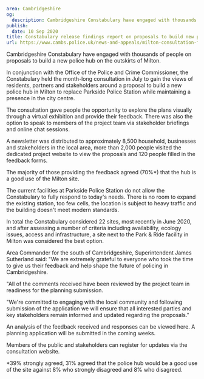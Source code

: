```yaml
area: Cambridgeshire
og:
  description: Cambridgeshire Constabulary have engaged with thousands of people on proposals to build a new police hub on the outskirts of Milton.
publish:
  date: 10 Sep 2020
title: Constabulary release findings report on proposals to build new police hub in Milton
url: https://www.cambs.police.uk/news-and-appeals/milton-consultation-findings
```

Cambridgeshire Constabulary have engaged with thousands of people on proposals to build a new police hub on the outskirts of Milton.

In conjunction with the Office of the Police and Crime Commissioner, the Constabulary held the month-long consultation in July to gain the views of residents, partners and stakeholders around a proposal to build a new police hub in Milton to replace Parkside Police Station while maintaining a presence in the city centre.

The consultation gave people the opportunity to explore the plans visually through a virtual exhibition and provide their feedback. There was also the option to speak to members of the project team via stakeholder briefings and online chat sessions.

A newsletter was distributed to approximately 8,500 household, businesses and stakeholders in the local area, more than 2,000 people visited the dedicated project website to view the proposals and 120 people filled in the feedback forms.

The majority of those providing the feedback agreed (70%*) that the hub is a good use of the Milton site.

The current facilities at Parkside Police Station do not allow the Constabulary to fully respond to today's needs. There is no room to expand the existing station, too few cells, the location is subject to heavy traffic and the building doesn't meet modern standards.

In total the Constabulary considered 22 sites, most recently in June 2020, and after assessing a number of criteria including availability, ecology issues, access and infrastructure, a site next to the Park & Ride facility in Milton was considered the best option.

Area Commander for the south of Cambridgeshire, Superintendent James Sutherland said: "We are extremely grateful to everyone who took the time to give us their feedback and help shape the future of policing in Cambridgeshire.

"All of the comments received have been reviewed by the project team in readiness for the planning submission.

"We're committed to engaging with the local community and following submission of the application we will ensure that all interested parties and key stakeholders remain informed and updated regarding the proposals."

An analysis of the feedback received and responses can be viewed here. A planning application will be submitted in the coming weeks.

Members of the public and stakeholders can register for updates via the consultation website.

*39% strongly agreed, 31% agreed that the police hub would be a good use of the site against 8% who strongly disagreed and 8% who disagreed.
